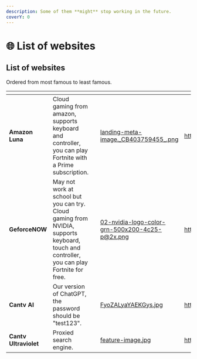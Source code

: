 ```yaml
---
description: Some of them **might** stop working in the future.
coverY: 0
---
```


# 🌐 List of websites

## List of websites

Ordered from most famous to least famous.



<table data-view="cards"><thead><tr><th></th><th></th><th></th><th data-hidden data-card-cover data-type="files"></th><th data-hidden data-card-target data-type="content-ref"></th></tr></thead><tbody><tr><td><strong>Amazon Luna</strong></td><td>Cloud gaming from amazon, supports keyboard and controller, you can play Fortnite with a Prime subscription.</td><td></td><td><a href=".gitbook/assets/landing-meta-image._CB403759455_.png">landing-meta-image._CB403759455_.png</a></td><td><a href="https://luna.amazon.com/">https://luna.amazon.com/</a></td></tr><tr><td><strong>GeforceNOW</strong></td><td>May not work at school but you can try. Cloud gaming from NVIDIA, supports keyboard, touch and controller, you can play Fortnite for free.</td><td></td><td><a href=".gitbook/assets/02-nvidia-logo-color-grn-500x200-4c25-p@2x.png">02-nvidia-logo-color-grn-500x200-4c25-p@2x.png</a></td><td><a href="https://play.geforcenow.com">https://play.geforcenow.com</a></td></tr><tr><td><strong>Cantv AI</strong></td><td>Our version of ChatGPT, the password should be "test123".</td><td></td><td><a href=".gitbook/assets/FyoZALyaYAEKGys.jpg">FyoZALyaYAEKGys.jpg</a></td><td><a href="https://shinonome.vercel.app">https://shinonome.vercel.app</a></td></tr><tr><td><strong>Cantv Ultraviolet</strong> </td><td>Proxied search engine.</td><td></td><td><a href=".gitbook/assets/feature-image.jpg">feature-image.jpg</a></td><td><a href="https://ub.cantv.us/">https://ub.cantv.us/</a></td></tr></tbody></table>
